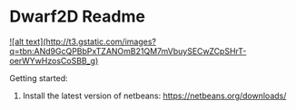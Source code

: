 Dwarf2D Readme
=======

<a href='http://95.85.60.226' title='.:Dwarf2D:.'>
  ![alt text](http://t3.gstatic.com/images?q=tbn:ANd9GcQPBbPxTZANOmB21QM7mVbuySECwZCpSHrT-oerWYwHzosCoSBB_g)
</a>

Getting started:

1. Install the latest version of netbeans: https://netbeans.org/downloads/
